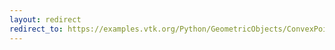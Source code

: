 ```yaml
---
layout: redirect
redirect_to: https://examples.vtk.org/Python/GeometricObjects/ConvexPointSet/
---
```

